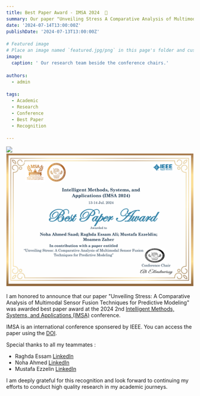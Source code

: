 ```yaml
---
title: Best Paper Award - IMSA 2024  🎉 
summary: Our paper "Unveiling Stress A Comparative Analysis of Multimodal Sensor Fusion Techniques for Predictive Modeling" was awarded best paper award at IMSA 2024.
date: '2024-07-14T13:00:00Z'
publishDate: '2024-07-13T13:00:00Z'

# Featured image
# Place an image named `featured.jpg/png` in this page's folder and customize its options here.
image:
  caption: ' Our research team beside the conference chairs.'

authors:
  - admin

tags:
  - Academic
  - Research
  - Conference
  - Best Paper
  - Recognition

---
```


<div class="image-slider">
  <div><img src="photo.JPEG" /></div>
  <div><img src="cert.png" /></div>
  <!-- <div>{{< video src="posts/TAoY/certificate_TAoY.jpg"  >}}</div>
  <div>{{< video src="posts/TAoY/Me.jpg"  >}}</div>
  <div style="width:100%">{{< video src="posts/TAoY/TAoY.jpg"  >}}</div> -->

</div>

I am honored to announce that our paper "Unveiling Stress: A Comparative Analysis of Multimodal Sensor Fusion Techniques for Predictive Modeling" was awarded best paper award at the 2024 2nd [Intelligent Methods, Systems, and Applications (IMSA)](http://imsa.msa.edu.eg/) conference.

IMSA is an international conference sponsered by IEEE. You can access the paper using the [DOI](https://doi.org/10.1109/IMSA61967.2024.10652655).

Special thanks to all my teammates :
- Raghda Essam  [LinkedIn](https://www.linkedin.com/in/raghdaali/)
- Noha Ahmed  [LinkedIn](https://www.linkedin.com/in/noha-ahmed-saad-eldien-b4209a284/)
- Mustafa Ezzelin  [LinkedIn](https://www.linkedin.com/in/mustafa-ezzeldin-549b101a2/)

<!-- ![screen reader text](certificate_TAoY.jpg "Certificate of appreciation.") -->




<script type="text/javascript">
  $(document).ready(function(){
    $('.image-slider').slick({
      dots: true,
      infinite: true,
      speed: 300,
      slidesToShow: 1,
      adaptiveHeight: true
    });
  });
</script>

I am deeply grateful for this recognition and look forward to continuing my efforts to conduct high quality research in my academic journeys.


